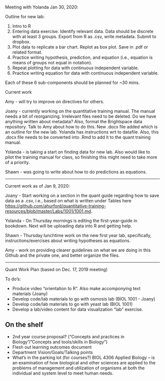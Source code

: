 Meeting with Yolanda Jan 30, 2020:

Outline for new lab:
1. Intro to R
1. Entering data exercise. Identify relevant data. Data should be discrete with at least 3 groups. Export from R as .csv, write metadata. Submit to dropbox. 
1. Plot data to replicate a bar chart. Replot as box plot. Save in .pdf or related format.
1. Practice writing hypothesis, prediction, and equation (i.e., equation is means of groups not equal in notation).
1. Repeat plotting for data with continuous independent variable.
1. Practice writing equation for data with continuous independent variable.

Each of these 6 sub-components should be planned for ~30 mins.

Current work

Amy - will try to improve on directives for others.

Joany - currently working on the quantitative training manual. The manual needs a bit of reorganizing. Irrelevant files need to be deleted. Do we have anything written about metadata? Also, format the Brightspace data repository. Talk to Amy about how to do this. New .docx file added which is an outline for the new lab. Yolanda has instructions wrt to datafile. Also, this .docx file needs to be converted into .Rmd to add it to the quant training manual.

Yolanda - is taking a start on finding data for new lab. Also would like to pilot the training manual for class, so finishing this might need to take more of a priority.

Shawn - was going to write about how to do predictions as equations.

-----------
Current work as of Jan 9, 2020:

Joany - Start working on a section in the quant guide regarding how to save data as a .csv, i.e., based on what is written under Tables here https://github.com/ahurford/quantitative-training-resources/blob/master/Labs/1001/1001.md.

Yolanda - On Thursday mornings is editing the first-year-guide in bookdown. Next will be uploading data into R and getting help.

Shawn - Thursday lunchtime work on the new first year lab, specifically, instructions/exercises about writing hypotheses as equations.

Amy - work on providing clearer guidelines on what we are doing in this Github and the private one, and better organize the files.

----------
Quant Work Plan (based on Dec. 17, 2019 meeting)

To do’s:

-	Produce video “orientation to R”. Also make accomponying text materials (Joany)
-	Develop code/lab materials to go with osmosis lab (BIOL 1001 - Joany)
-	Develop code/lab materials to go with yeast lab (BIOL 1001)
-	Develop a lab/video content for data visualization “lab” exercise.

On the shelf
------
-	2nd year course proposal? (“Concepts and practices in Biology”/”Concepts and tools/skills in Biology”)
-	Flesh out learning outcomes document
-	Department Vision/Goals/Talking points
-	What’s in the parking lot (for courses?) BIOL 4306 Applied Biology – is an examination of how biological and other sciences are applied to the problems of management and utilization of organisms at both the individual and system level to meet human needs.

